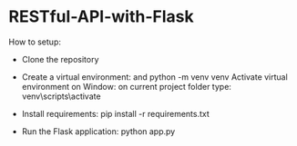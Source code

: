 # RESTful-API-with-Flask

How to setup:

- Clone the repository

- Create a virtual environment: and 
python -m venv venv
Activate virtual environment on Window: on current project folder type: venv\scripts\activate
- Install requirements:
  pip install -r requirements.txt

- Run the Flask application:
  python app.py
